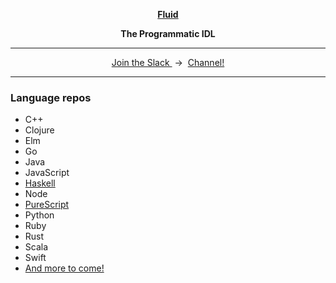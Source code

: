 <p align="center">
  <a href="https://www.fluid-idl.org/">
    <b>Fluid</b>
  </a>
</p>


<p align="center">
  <b>The Programmatic IDL</b>
</p>

<hr />

<p align="center">
  <a href="http://slack.httpapis.com">
    Join the Slack
  </a>
  &nbsp;->&nbsp;
  <a href="https://httpapis.slack.com/messages/C80SNUPMM">Channel!</a>
</p>

<hr />

### Language repos

* C++
* Clojure
* Elm
* Go
* Java
* JavaScript
* [Haskell](https://github.com/jxv/fluid-haskell)
* Node
* [PureScript](https://github.com/jxv/fluid-purescript)
* Python
* Ruby
* Rust
* Scala
* Swift
* [And more to come!](https://github.com/jxv/fluid/blob/master/targets.txt)
